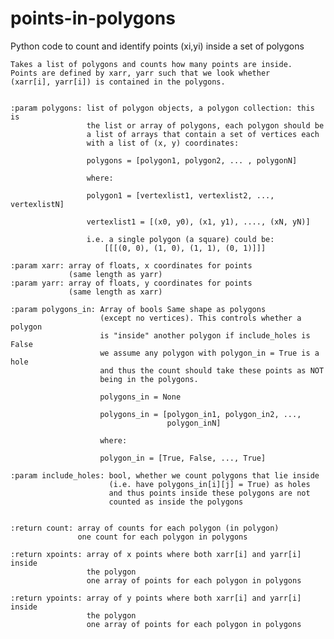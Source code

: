 # points-in-polygons
Python code to count and identify points (xi,yi) inside a set of polygons

    Takes a list of polygons and counts how many points are inside.
    Points are defined by xarr, yarr such that we look whether
    (xarr[i], yarr[i]) is contained in the polygons.


    :param polygons: list of polygon objects, a polygon collection: this is
                     the list or array of polygons, each polygon should be
                     a list of arrays that contain a set of vertices each
                     with a list of (x, y) coordinates:

                     polygons = [polygon1, polygon2, ... , polygonN]

                     where:

                     polygon1 = [vertexlist1, vertexlist2, ..., vertexlistN]

                     vertexlist1 = [(x0, y0), (x1, y1), ...., (xN, yN)]

                     i.e. a single polygon (a square) could be:
                         [[[(0, 0), (1, 0), (1, 1), (0, 1)]]]

    :param xarr: array of floats, x coordinates for points
                 (same length as yarr)
    :param yarr: array of floats, y coordinates for points
                 (same length as xarr)

    :param polygons_in: Array of bools Same shape as polygons
                        (except no vertices). This controls whether a polygon
                        is "inside" another polygon if include_holes is False
                        we assume any polygon with polygon_in = True is a hole
                        and thus the count should take these points as NOT
                        being in the polygons.

                        polygons_in = None

                        polygons_in = [polygon_in1, polygon_in2, ...,
                                       polygon_inN]

                        where:

                        polygon_in = [True, False, ..., True]

    :param include_holes: bool, whether we count polygons that lie inside
                          (i.e. have polygons_in[i][j] = True) as holes
                          and thus points inside these polygons are not
                          counted as inside the polygons


    :return count: array of counts for each polygon (in polygon)
                   one count for each polygon in polygons

    :return xpoints: array of x points where both xarr[i] and yarr[i] inside
                     the polygon
                     one array of points for each polygon in polygons

    :return ypoints: array of y points where both xarr[i] and yarr[i] inside
                     the polygon
                     one array of points for each polygon in polygons
